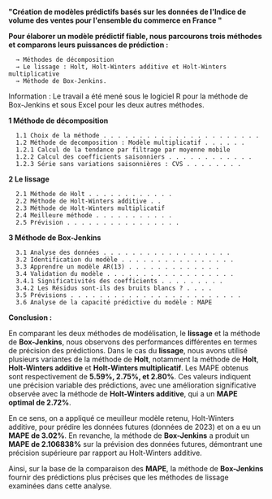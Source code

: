 **"Création de modèles prédictifs basés sur les données de l'Indice de volume des ventes pour l'ensemble du commerce en France "**
   
   **Pour élaborer un modèle prédictif fiable, nous parcourons trois méthodes et comparons leurs puissances de prédiction :**

      → Méthodes de décomposition
      → Le lissage : Holt, Holt-Winters additive et Holt-Winters multiplicative
      → Méthode de Box-Jenkins.

Information : Le travail a été mené sous le logiciel R pour la méthode de Box-Jenkins et sous
Excel pour les deux autres méthodes.

**1 Méthode de décomposition**

      1.1 Choix de la méthode . . . . . . . . . . . . . . . . . . . . . . 
      1.2 Méthode de decomposition : Modèle multiplicatif . . . . . .     
      1.2.1 Calcul de la tendance par filtrage par moyenne mobile
      1.2.2 Calcul des coefficients saisonniers . . . . . . . . . . . .
      1.2.3 Série sans variations saisonnières : CVS . . . . . . . .
      
**2 Le lissage**

      2.1 Méthode de Holt . . . . . . . . . . . .
      2.2 Méthode de Holt-Winters additive . .
      2.3 Méthode de Holt-Winters multiplicatif
      2.4 Meilleure méthode . . . . . . . . . . .
      2.5 Prévision . . . . . . . . . . . . . . . .

**3 Méthode de Box-Jenkins**

      3.1 Analyse des données . . . . . . . . . . . . . . . . . .
      3.2 Identification du modèle . . . . . . . . . . . . . . . .
      3.3 Apprendre un modèle AR(13) . . . . . . . . . . . . .
      3.4 Validation du modèle . . . . . . . . . . . . . . . . . .
      3.4.1 Significativités des coefficients . . . . . . . . .
      3.4.2 Les Résidus sont-ils des bruits blancs ? . . . .
      3.5 Prévisions . . . . . . . . . . . . . . . . . . . . . . . .
      3.6 Analyse de la capacité prédictive du modèle : MAPE


  **Conclusion :**
                          
En comparant les deux méthodes de modélisation, le **lissage** et la méthode de **Box-Jenkins**, nous observons des performances différentes en termes de précision des prédictions. Dans le cas du **lissage**, nous avons utilisé plusieurs variantes de la méthode de **Holt**, notamment la méthode de **Holt**, **Holt-Winters additive** et **Holt-Winters  multiplicatif**. Les MAPE obtenus sont respectivement de **5.59%, 2.75%, et 2.80%**. Ces valeurs indiquent une précision variable des prédictions, avec une amélioration significative observée avec la méthode de **Holt-Winters additive**, qui a un **MAPE optimal de 2.72%**.
      
En ce sens, on a appliqué ce meuilleur modèle retenu, Holt-Winters additive, pour prédire les données futures (données de 2023) et on a eu un **MAPE de 3.02%**. En revanche, la méthode de **Box-Jenkins** a produit un **MAPE de 2.106838%** sur la prévision des données futures, démontrant une précision supérieure par rapport au Holt-Winters additive.
      
Ainsi, sur la base de la comparaison des **MAPE**, la méthode de **Box-Jenkins** fournir des prédictions plus précises que les méthodes de lissage examinées dans cette analyse.
